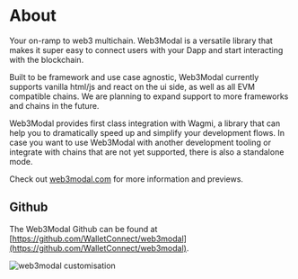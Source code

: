 # About

Your on-ramp to web3 multichain. Web3Modal is a versatile library that makes it super easy to connect users with your Dapp and start interacting with the blockchain.

Built to be framework and use case agnostic, Web3Modal currently supports vanilla html/js and react on the ui side, as well as all EVM compatible chains. We are planning to expand support to more frameworks and chains in the future.

Web3Modal provides first class integration with Wagmi, a library that can help you to dramatically speed up and simplify your development flows.
In case you want to use Web3Modal with another development tooling or integrate with chains that are not yet supported, there is also a standalone mode.

Check out [web3modal.com](https://web3modal.com) for more information and previews.

## Github

The Web3Modal Github can be found at [https://github.com/WalletConnect/web3modal](https://github.com/WalletConnect/web3modal).

![web3modal customisation](/assets/modal_preview.png)

